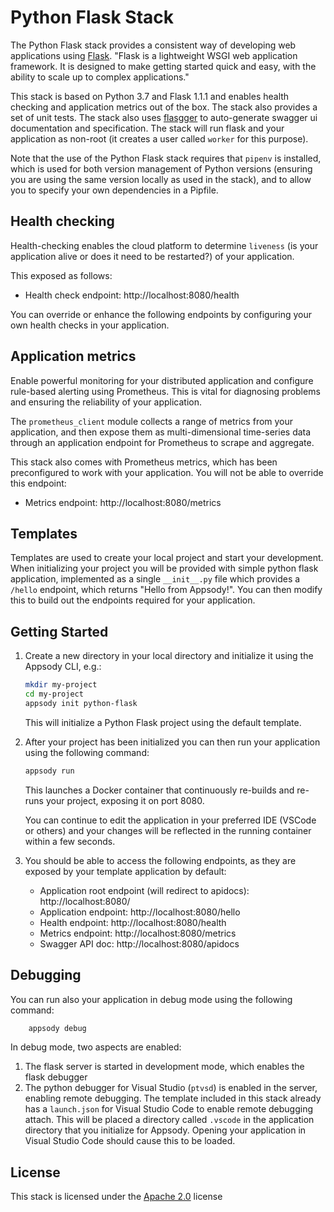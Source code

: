 # Python Flask Stack

The Python Flask stack provides a consistent way of developing web applications using [Flask](http://flask.pocoo.org). "Flask is a lightweight WSGI web application framework. It is designed to make getting started quick and easy, with the ability to scale up to complex applications."

This stack is based on Python 3.7 and Flask 1.1.1 and enables health checking and application metrics out of the box. The stack also provides a set of unit tests. The stack also uses [flasgger](https://github.com/rochacbruno-archive/flasgger) to auto-generate swagger ui documentation and specification. The stack will run flask and your application as non-root (it creates a user called `worker` for this purpose).

Note that the use of the Python Flask stack requires that `pipenv` is installed, which is used for both version management of Python versions (ensuring you are using the same version locally as used in the stack), and to allow you to specify your own dependencies in a Pipfile.

## Health checking

Health-checking enables the cloud platform to determine `liveness` (is your application alive or does it need to be restarted?) of your application.

 This exposed as follows:

- Health check endpoint: http://localhost:8080/health

You can override or enhance the following endpoints by configuring your own health checks in your application.

## Application metrics

Enable powerful monitoring for your distributed application and configure rule-based alerting using Prometheus. This is vital for diagnosing problems and ensuring the reliability of your application.

The `prometheus_client` module collects a range of metrics from your application, and then expose them as multi-dimensional time-series data through an application endpoint for Prometheus to scrape and aggregate.

This stack also comes with Prometheus metrics, which has been preconfigured to work with your application. You will not be able to override this endpoint:

- Metrics endpoint: http://localhost:8080/metrics

## Templates

Templates are used to create your local project and start your development. When initializing your project you will be provided with simple python flask application, implemented as a single `__init__.py` file which provides a `/hello` endpoint, which returns "Hello from Appsody!". You can then modify this to build out the endpoints required for your application.

## Getting Started

1. Create a new directory in your local directory and initialize it using the Appsody CLI, e.g.:

    ```bash
    mkdir my-project
    cd my-project
    appsody init python-flask
    ```

    This will initialize a Python Flask project using the default template.

1. After your project has been initialized you can then run your application using the following command:

    ```bash
    appsody run
    ```

    This launches a Docker container that continuously re-builds and re-runs your project, exposing it on port 8080.

    You can continue to edit the application in your preferred IDE (VSCode or others) and your changes will be reflected in the running container within a few seconds.

1. You should be able to access the following endpoints, as they are exposed by your template application by default:

    - Application root endpoint (will redirect to apidocs): http://localhost:8080/
    - Application endpoint: http://localhost:8080/hello
    - Health endpoint: http://localhost:8080/health
    - Metrics endpoint: http://localhost:8080/metrics
    - Swagger API doc: http://localhost:8080/apidocs

## Debugging

You can run also your application in debug mode using the following command:

```bash
    appsody debug
```

In debug mode, two aspects are enabled:

1. The flask server is started in development mode, which enables the flask debugger
1. The python debugger for Visual Studio (`ptvsd`) is enabled in the server, enabling remote debugging. The template included in this stack already has a `launch.json` for Visual Studio Code to enable remote debugging attach. This will be placed a directory called `.vscode` in the application directory that you initialize for Appsody. Opening your application in Visual Studio Code should cause this to be loaded.

## License

This stack is licensed under the [Apache 2.0](./image/LICENSE) license
